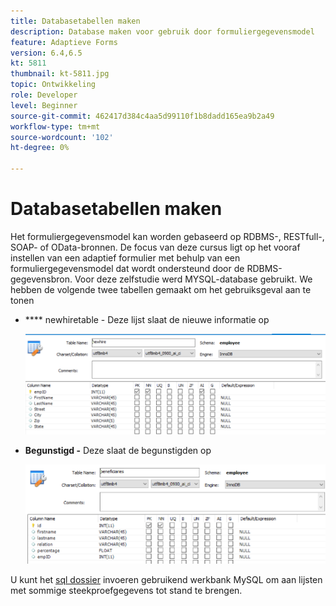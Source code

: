 ```yaml
---
title: Databasetabellen maken
description: Database maken voor gebruik door formuliergegevensmodel
feature: Adaptieve Forms
version: 6.4,6.5
kt: 5811
thumbnail: kt-5811.jpg
topic: Ontwikkeling
role: Developer
level: Beginner
source-git-commit: 462417d384c4aa5d99110f1b8dadd165ea9b2a49
workflow-type: tm+mt
source-wordcount: '102'
ht-degree: 0%

---
```



# Databasetabellen maken

Het formuliergegevensmodel kan worden gebaseerd op RDBMS-, RESTfull-, SOAP- of OData-bronnen. De focus van deze cursus ligt op het vooraf instellen van een adaptief formulier met behulp van een formuliergegevensmodel dat wordt ondersteund door de RDBMS-gegevensbron. Voor deze zelfstudie werd MYSQL-database gebruikt. We hebben de volgende twee tabellen gemaakt om het gebruiksgeval aan te tonen

* **** newhiretable - Deze lijst slaat de nieuwe informatie op

   ![newheren](assets/newhire-table.png)


* **Begunstigd -** Deze slaat de begunstigden op

   ![begunstigden](assets/beneficiaries-table.png)

U kunt het [sql dossier](assets/db-schema.sql) invoeren gebruikend werkbank MySQL om aan lijsten met sommige steekproefgegevens tot stand te brengen.